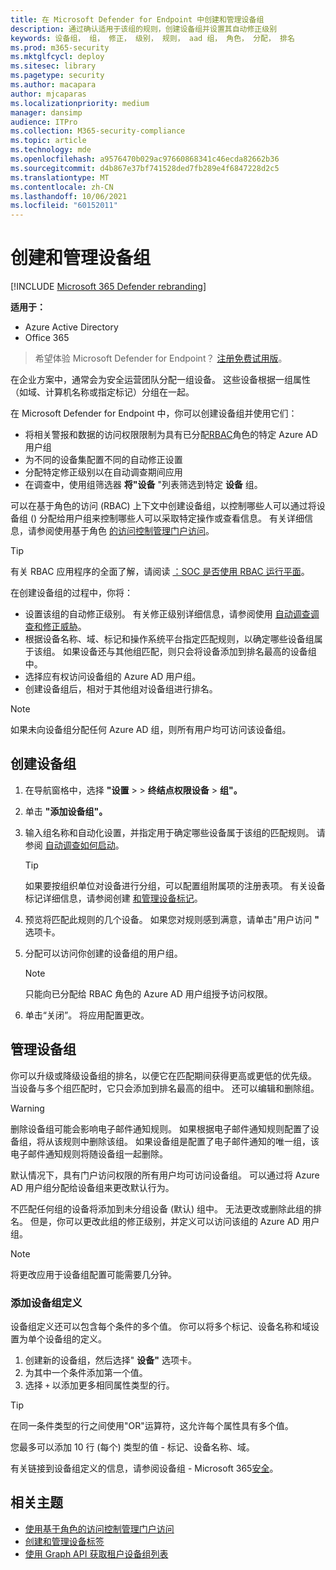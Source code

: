 ```yaml
---
title: 在 Microsoft Defender for Endpoint 中创建和管理设备组
description: 通过确认适用于该组的规则，创建设备组并设置其自动修正级别
keywords: 设备组， 组， 修正， 级别， 规则， aad 组， 角色， 分配， 排名
ms.prod: m365-security
ms.mktglfcycl: deploy
ms.sitesec: library
ms.pagetype: security
ms.author: macapara
author: mjcaparas
ms.localizationpriority: medium
manager: dansimp
audience: ITPro
ms.collection: M365-security-compliance
ms.topic: article
ms.technology: mde
ms.openlocfilehash: a9576470b029ac97660868341c46ecda82662b36
ms.sourcegitcommit: d4b867e37bf741528ded7fb289e4f6847228d2c5
ms.translationtype: MT
ms.contentlocale: zh-CN
ms.lasthandoff: 10/06/2021
ms.locfileid: "60152011"
---
```

# <a name="create-and-manage-device-groups"></a>创建和管理设备组

[!INCLUDE [Microsoft 365 Defender rebranding](../../includes/microsoft-defender.md)]


**适用于：**
- Azure Active Directory
- Office 365

> 希望体验 Microsoft Defender for Endpoint？ [注册免费试用版](https://signup.microsoft.com/create-account/signup?products=7f379fee-c4f9-4278-b0a1-e4c8c2fcdf7e&ru=https://aka.ms/MDEp2OpenTrial?ocid=docs-wdatp-exposedapis-abovefoldlink)。

在企业方案中，通常会为安全运营团队分配一组设备。 这些设备根据一组属性（如域、计算机名称或指定标记）分组在一起。

在 Microsoft Defender for Endpoint 中，你可以创建设备组并使用它们：

- 将相关警报和数据的访问权限限制为具有已分配[RBAC](rbac.md)角色的特定 Azure AD 用户组
- 为不同的设备集配置不同的自动修正设置
- 分配特定修正级别以在自动调查期间应用
- 在调查中，使用组筛选器 **将"设备** "列表筛选到特定 **设备** 组。

可以在基于角色的访问 (RBAC) 上下文中创建设备组，以控制哪些人可以通过将设备组 () 分配给用户组来控制哪些人可以采取特定操作或查看信息。 有关详细信息，请参阅使用基于角色 [的访问控制管理门户访问](rbac.md)。

> [!TIP]
> 有关 RBAC 应用程序的全面了解，请阅读 [：SOC 是否使用 RBAC 运行平面](https://techcommunity.microsoft.com/t5/Windows-Defender-ATP/Is-your-SOC-running-flat-with-limited-RBAC/ba-p/320015)。

在创建设备组的过程中，你将：

- 设置该组的自动修正级别。 有关修正级别详细信息，请参阅使用 [自动调查调查和修正威胁](automated-investigations.md)。
- 根据设备名称、域、标记和操作系统平台指定匹配规则，以确定哪些设备组属于该组。 如果设备还与其他组匹配，则只会将设备添加到排名最高的设备组中。
- 选择应有权访问设备组的 Azure AD 用户组。
- 创建设备组后，相对于其他组对设备组进行排名。

> [!NOTE]
> 如果未向设备组分配任何 Azure AD 组，则所有用户均可访问该设备组。

## <a name="create-a-device-group"></a>创建设备组

1. 在导航窗格中，选择 **"设置** \>  \> **终结点权限设备** \> **组"。**

2. 单击 **"添加设备组"。**

3. 输入组名称和自动化设置，并指定用于确定哪些设备属于该组的匹配规则。 请参阅 [自动调查如何启动](automated-investigations.md#how-the-automated-investigation-starts)。

    > [!TIP]
    > 如果要按组织单位对设备进行分组，可以配置组附属项的注册表项。 有关设备标记详细信息，请参阅创建 [和管理设备标记](machine-tags.md)。

4. 预览将匹配此规则的几个设备。 如果您对规则感到满意，请单击"用户访问 **"** 选项卡。

5. 分配可以访问你创建的设备组的用户组。

    > [!NOTE]
    > 只能向已分配给 RBAC 角色的 Azure AD 用户组授予访问权限。

6. 单击“关闭”。 将应用配置更改。

## <a name="manage-device-groups"></a>管理设备组

你可以升级或降级设备组的排名，以便它在匹配期间获得更高或更低的优先级。 当设备与多个组匹配时，它只会添加到排名最高的组中。 还可以编辑和删除组。

> [!WARNING]
> 删除设备组可能会影响电子邮件通知规则。 如果根据电子邮件通知规则配置了设备组，将从该规则中删除该组。 如果设备组是配置了电子邮件通知的唯一组，该电子邮件通知规则将随设备组一起删除。

默认情况下，具有门户访问权限的所有用户均可访问设备组。 可以通过将 Azure AD 用户组分配给设备组来更改默认行为。

不匹配任何组的设备将添加到未分组设备 (默认) 组中。 无法更改或删除此组的排名。 但是，你可以更改此组的修正级别，并定义可以访问该组的 Azure AD 用户组。

> [!NOTE]
> 将更改应用于设备组配置可能需要几分钟。

### <a name="add-device-group-definitions"></a>添加设备组定义

设备组定义还可以包含每个条件的多个值。 你可以将多个标记、设备名称和域设置为单个设备组的定义。

1. 创建新的设备组，然后选择" **设备"** 选项卡。
2. 为其中一个条件添加第一个值。
3. 选择 `+` 以添加更多相同属性类型的行。

> [!TIP]
> 在同一条件类型的行之间使用"OR"运算符，这允许每个属性具有多个值。
>
> 您最多可以添加 10 行 (每个) 类型的值 - 标记、设备名称、域。

有关链接到设备组定义的信息，请参阅设备组 - Microsoft 365[安全](https://sip.security.microsoft.com/homepage)。

## <a name="related-topics"></a>相关主题

- [使用基于角色的访问控制管理门户访问](rbac.md)
- [创建和管理设备标签](machine-tags.md)
- [使用 Graph API 获取租户设备组列表](/graph/api/device-list-memberof)
